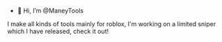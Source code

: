 - 👋 Hi, I’m @ManeyTools

I make all kinds of tools mainly for roblox, I'm working on a limited sniper which I have released, check it out!
